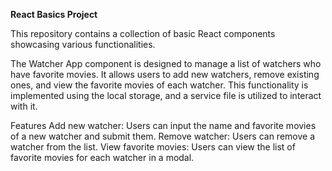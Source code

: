 **React Basics Project**

This repository contains a collection of basic React components showcasing various functionalities. 

The Watcher App component is designed to manage a list of watchers who have favorite movies. It allows users to add new watchers, remove existing ones, and view the favorite movies of each watcher.
This functionality is implemented using the local storage, and a service file is utilized to interact with it.

Features
Add new watcher: Users can input the name and favorite movies of a new watcher and submit them.
Remove watcher: Users can remove a watcher from the list.
View favorite movies: Users can view the list of favorite movies for each watcher in a modal.
